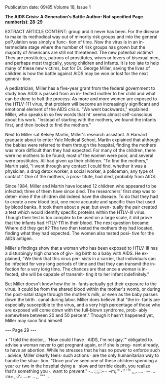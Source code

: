 Publication date: 09/85
Volume 18, Issue 1

**The AIDS Crisis: A Generation's Battle**
**Author: Not specified**
**Page number(s): 28-29**

EXTRACT ARTICLE CONTENT:
group and it never has been. For the 
disease to make its methodical way out 
of minority risk groups and into the 
general poP,ulation was simply a func-
tion of time. Now the virus is in an in-
termediate stage where the number of 
risk groups has grown but the majority 
of Americans are still not threatened. 
The new potential victims? They are 
prostitutes, patrons of prostitutes, 
wives or lovers of bisexual men, and 
perhaps most 
tragically, 
young 
children and infants. It is too late to 
help many of these new victims, but for 
Dr. George Miller, saving the lives of 
children is how the battle against AIDS 
may be won or lost for the next genera-
tion. 

A pediatrician, Miller has a five-year 
grant from the federal government to 
study how AIDS is passed from an in-
fected mother to her child and what can 
be done to halt the process. As more 
and more women are exposed to the 
HTLV-111 virus, that problem will 
become an increasingly significant and 
emotional element of the AIDS crisis. 
"We went backwards," explained 
Miller, who speaks in so few words that 
ht' seems almost self-conscious about 
his work. "Instead of starting with the 
mothers, we found the infants first, and 
then looked to find the mothers." 

Next to Miller sat Kelsey Martin, 
Miller's research assistant. A Harvard 
graduate about to enter Yale 
Medical School, Martin explained that 
although the babies were referred to 
them through the hospital, finding the 
mothers was more difficult than they 
had 
expected. 
For many of the 
children, there were no mothers to be 
found; most of the women were poor, 
and several were prostitutes. All had 
given up their children. "To find the 
mothers," Martin said, "I went through 
any contact I could find, whether it was 
a physician, a drug detox worker, a 
social worker, a policeman, any type of 
contact." One of the mothers, a pros-
titute, had died, probably from AIDS. 

Since 1984, Miller and Martin have 
located 12 children who appeared to be 
infected; three of them have since died. 
The researchers' first step was to deter-
mine if the children did indeed have the
disease. To do that they had to create a 
new blood test, one more accurate and 
specific than that used by blood banks. 
It took them about a year, but even-
tually the pair created a test which 
would identify specific proteins within 
the HTLV-III virus. Though their test 
is too complex to be used on a large 
scale, it did prove that the infants had 
HTLV-111 in their blood. The next 
question became: Where did they get 
it? The two then tested the mothers 
they had located, finding what they had 
expected. The women also tested posi-
tive for the AIDS antigen. 

Miller's findings show that a woman 
who has been exposed to HTLV-III 
has a disturbingly high chance of giv-
ing birth to a baby with AIDS. He ex-
plained, "We think that this virus per-
sists in a carrier, that individuals can 
be infected for very long periods of 
time and that they can transmit the in-
fection for a very long time. The 
chances are that once a woman is in-
fected, she will be capable of transmit-
ting it to her infant indefinitely." 

But Miller doesn't know how the in-
fants actually get their exposure to the 
virus. It could be from the shared 
blood within the mother's womb, or 
during the post-natal stage through the 
mother's milk, or even as the baby 
passes down the birth . canal during 
labor. Miller does believe that "the in-
fants are especially susceptible to the 
virus, and a very high percentage of 
those who are exposed will come down 
with the full-blown syndrome, prob-
ably somewhere between 20 and 50 
percent." Though it hasn't happened 
yet, Miller may soon find himself 


--- Page 29 ---

• 
"I told the doctor, . 
'How could I have · 
AIDS, I'm not gay.'" 
obligated to. advise a woman never to 
get pregnant again, or if she is preg-
nant already, to have an abortion. 
While he stresses that he has no power 
to enforce such . advice, Miller clearly 
feels· such 
actions · are 
the only 
humanitarian way to handle the situa-
tion. "Once you've seen one of these 
children spending a year o.r two in the 
hospital dying a · slow and terrible 
death, you realize that's something you ·. 
want to prevent." 
-.. :;;;::~·· ~m;."'-'' 
''" 
,,,. 
.... 
···-
... 
:m= 
,;.?.: 
...=· 
.. ,, 
"'" 
..